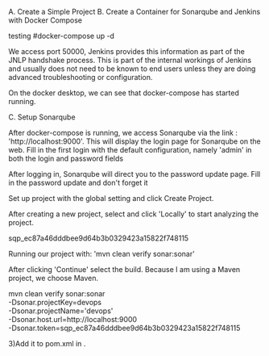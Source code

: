 A. Create a Simple Project
B. Create a Container for Sonarqube and Jenkins with Docker Compose


testing
#docker-compose up -d

We access port 50000, Jenkins provides this information as part of the JNLP handshake process. This is part of the internal workings of Jenkins and usually does not need to be known to end users unless they are doing advanced troubleshooting or configuration.


On the docker desktop, we can see that docker-compose has started running.

C. Setup Sonarqube

After docker-compose is running, we access Sonarqube via the link : 'http://localhost:9000'. This will display the login page for Sonarqube on the web. Fill in the first login with the default configuration, namely 'admin' in both the login and password fields

After logging in, Sonarqube will direct you to the password update page. Fill in the password update and don't forget it

Set up project with the global setting and click Create Project.

After creating a new project, select and click 'Locally' to start analyzing the project.

sqp_ec87a46dddbee9d64b3b0329423a15822f748115

Running our project with: 'mvn clean verify sonar:sonar'



After clicking 'Continue' select the build. Because I am using a Maven project, we choose Maven.


mvn clean verify sonar:sonar \
  -Dsonar.projectKey=devops \
  -Dsonar.projectName='devops' \
  -Dsonar.host.url=http://localhost:9000 \
  -Dsonar.token=sqp_ec87a46dddbee9d64b3b0329423a15822f748115

3)Add it to pom.xml in <properties></properties>.




